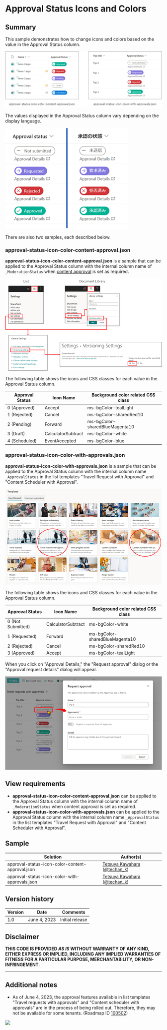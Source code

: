 # Approval Status Icons and Colors

## Summary
This sample demonstrates how to change icons and colors based on the value in the Approval Status column.

![screenshot of the sample](./assets/screenshot.png)

The values displayed in the Approval Status column vary depending on the display language.

![image of the language differences](./assets/language-differences.png)

There are also two samples, each described below.

### approval-status-icon-color-content-approval.json

**approval-status-icon-color-content-approval.json** is a sample that can be applied to the Approval Status column with  the internal column name of `_ModerationStatus` when [content approval](https://support.microsoft.com/office/require-approval-of-items-in-a-list-or-library-cd0761c4-8c3f-4ea2-9435-13c28aa23d08) is set as required.

![image of the content approval](./assets/content-approval.png)

The following table shows the icons and CSS classes for each value in the Approval Status column.

Approval Status  |Icon Name         |Background color related CSS class|
-----------------|------------------|----------------------------------|
0 (Approved)     |Accept            |ms-bgColor-tealLight              |
1 (Rejected)     |Cancel            |ms-bgColor-sharedRed10            |
2 (Pending)      |Forward           |ms-bgColor-sharedBlueMagenta10    |
3 (Draft)        |CalculatorSubtract|ms-bgColor-white                  |
4 (Scheduled)    |EventAccepted     |ms-bgColor-blue                   |

### approval-status-icon-color-with-approvals.json

**approval-status-icon-color-with-approvals.json** is a sample that can be applied to the Approval Status column with the internal column name `_ApprovalStatus` in the list templates "Travel Request with Approval" and "Content Scheduler with Approval".

![image of the list templates](./assets/list-templates.png)

The following table shows the icons and CSS classes for each value in the Approval Status column.

Approval Status  |Icon Name         |Background color related CSS class|
-----------------|------------------|----------------------------------|
0 (Not Submitted)|CalculatorSubtract|ms-bgColor-white                  |
1 (Requested)    |Forward           |ms-bgColor-sharedBlueMagenta10    |
2 (Rejected)     |Cancel            |ms-bgColor-sharedRed10            |
3 (Approved)     |Accept            |ms-bgColor-tealLight              |

When you click on "Approval Details," the "Request approval" dialog or the "Approval request details" dialog will appear.

![image of the approval dialog](./assets/approval-details.png)

## View requirements

- **approval-status-icon-color-content-approval.json** can be applied to the Approval Status column with  the internal column name of `_ModerationStatus` when content approval is set as required.
- **approval-status-icon-color-with-approvals.json** can be applied to the Approval Status column with the internal column name `_ApprovalStatus` in the list templates "Travel Request with Approval" and "Content Scheduler with Approval".

## Sample

Solution|Author(s)
--------|---------
approval-status-icon-color-content-approval.json | [Tetsuya Kawahara](https://github.com/tecchan1107) ([@techan_k](https://twitter.com/techan_k))
approval-status-icon-color-with-approvals.json | [Tetsuya Kawahara](https://github.com/tecchan1107) ([@techan_k](https://twitter.com/techan_k))

## Version history

Version |Date        |Comments
--------|------------|----------------
1.0     |June 4, 2023|Initial release

## Disclaimer
**THIS CODE IS PROVIDED *AS IS* WITHOUT WARRANTY OF ANY KIND, EITHER EXPRESS OR IMPLIED, INCLUDING ANY IMPLIED WARRANTIES OF FITNESS FOR A PARTICULAR PURPOSE, MERCHANTABILITY, OR NON-INFRINGEMENT.**

---

## Additional notes

- As of June 4, 2023, the approval features available in list templates "Travel requests with approvals" and "Content scheduler with approvals" are in the process of being rolled out. Therefore, they may not be available for some tenants. (Roadmap ID [100502](https://www.microsoft.com/microsoft-365/roadmap?filters=&searchterms=100502))

<img src="https://pnptelemetry.azurewebsites.net/list-formatting/column-samples/approval-status-icon-color" />